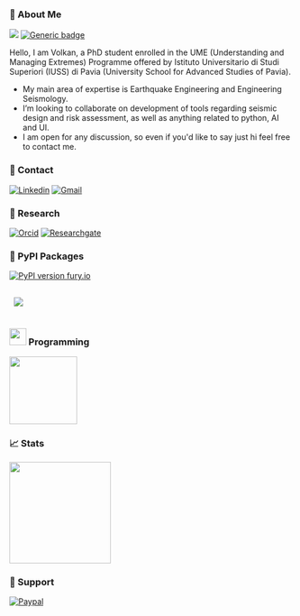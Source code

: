 ### 👋 About Me
![](https://komarev.com/ghpvc/?username=volkanozsarac&style=flat)
[![Generic badge](https://img.shields.io/badge/-Curriculum_Vitae-blueviolet.svg)](https://www.linkedin.com/in/volkan-%C3%B6zsara%C3%A7-90509890/overlay/1635472394810/single-media-viewer/)

Hello, I am Volkan, a PhD student enrolled in the UME (Understanding and Managing Extremes) Programme offered by Istituto Universitario di Studi Superiori (IUSS) di Pavia (University School for Advanced Studies of Pavia). 

- My main area of expertise is Earthquake Engineering and Engineering Seismology.
- I’m looking to collaborate on development of tools regarding seismic design and risk assessment, as well as anything related to python, AI and UI.
- I am open for any discussion, so even if you'd like to say just hi feel free to contact me.

### 💬 Contact

[![Linkedin](https://img.shields.io/badge/-LinkedIn-blue?style=flat&logo=Linkedin&logoColor=white)](https://www.linkedin.com/in/volkan-%C3%B6zsara%C3%A7-90509890/overlay/1635472394810/single-media-viewer/)
[![Gmail](https://img.shields.io/badge/-Email-c14438?style=flat&logo=Gmail&logoColor=white)](mailto:volkan.ozsarac@iusspavia.it)

### 📜 Research

[![Orcid](https://img.shields.io/badge/-Orcid-white?style=flat&labelColor=white&logo=orcid&logoColor=green)](https://orcid.org/0000-0002-5340-6528)
[![Researchgate](https://img.shields.io/badge/-ResearchGate-green?style=flat&labelColor=green&logo=researchgate&logoColor=white)](https://www.researchgate.net/profile/Volkan-Ozsarac)

### 📁 PyPI Packages
[![PyPI version fury.io](https://badge.fury.io/py/EzGM.svg)](https://pypi.python.org/pypi/EzGM/)

<a href="https://github.com/volkanozsarac/EzGM">
  <img align="center" style="margin:1rem 0.5rem" src="https://github-readme-stats.vercel.app/api/pin/?username=volkanozsarac&repo=EzGM&title_color=ffffff&text_color=c9cacc&icon_color=4AB197&bg_color=1A2B34" />
</a>

### <img src="https://media.giphy.com/media/WUlplcMpOCEmTGBtBW/giphy.gif" width="30"> Programming
<a href="https://github.com/volkanozsarac">
  <img height="120em" src = "https://github-readme-stats.vercel.app/api/top-langs/?username=volkanozsarac&theme=buefy&layout=compact&title_color=ffffff&bg_color=151515&text_color=FFFEFE">
</a>

### 📈 Stats

</a>
 <img height="180em" src="https://github-readme-stats.vercel.app/api?username=volkanozsarac&&show_icons=true&title_color=ffffff&icon_color=ffdc40&text_color=ffffff&bg_color=151515">
</a>

### 🎁 Support
<a href="http://paypal.me/volkanozs" target="_blank"><img src="https://www.paypalobjects.com/webstatic/mktg/logo/pp_cc_mark_74x46.jpg" alt="Paypal" style="height: auto !important;width: auto !important;" ></a>

